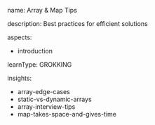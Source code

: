 name: Array & Map Tips

description: Best practices for efficient solutions

aspects:
  - introduction

learnType: GROKKING

insights:
  - array-edge-cases
  - static-vs-dynamic-arrays
  - array-interview-tips
  - map-takes-space-and-gives-time